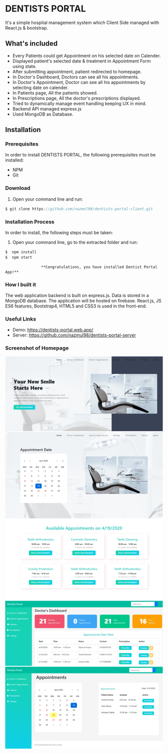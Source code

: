# DENTISTS PORTAL

It's a simple hospital management system which Client Side managed with React.js & bootstrap.

## What's included
 - Every Patients could get Appointment on his selected date on Calender.
 - Displayed patient's selected date & treatment in Appointment Form using state.
 - After submitting appointment, patient redirected to homepage.
 - In Doctor's Dashboard, Doctors can see all his appointments.
 - In Doctor's Appointment, Doctor can see all his appointments by selecting date on calender.
 - In Patients page, All the patients showed.
 - In Prescriptions page, All the doctor's prescriptions displayed.
 - Tried to dynamically manage event handling keeping UX in mind. 
 - Backend API managed express.js
 - Used MongoDB as Database.

## Installation
### Prerequisites
In order to install DENTISTS PORTAL, the following prerequisites must be installed:
 - NPM 
 - Git

### Download
1. Open your command line and run:
```js
$ git clone https://github.com/nazmul98/dentists-portal-client.git
```

### Installation Process
In order to install, the following steps must be taken:

1. Open your command line, go to the extracted folder and run:
```js
$  npm install
$  npm start
```

                    **Congratulations, you have installed Dentist Portal App!**

### How I built it
The web application backend is built on express.js. Data is stored in a MongoDB database. The application will be hosted on firebase. React.js, JS ES6 features, Bootstrap4, HTML5 and CSS3 is used in the front-end.

### Useful Links
 - Demo: https://dentists-portal.web.app/
 - Server: https://github.com/nazmul98/dentists-portal-server

### Screenshot of Homepage
 <img src="src/images/homepage.png">
 <img src="src/images/getAppointment.png">
 <img src="src/images/doctor's dashboard.png">
 <img src="src/images/doctor's appointments.png">